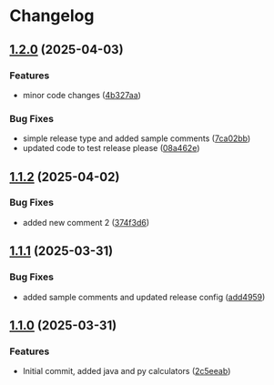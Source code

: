# Changelog

## [1.2.0](https://github.com/onkard09/monorepo-release-please/compare/java@v1.1.2...java@v1.2.0) (2025-04-03)


### Features

* minor code changes ([4b327aa](https://github.com/onkard09/monorepo-release-please/commit/4b327aa9d19bd99aaad02421d746ecd1fdefad76))


### Bug Fixes

* simple release type and added sample comments ([7ca02bb](https://github.com/onkard09/monorepo-release-please/commit/7ca02bb4e0a8a0c144ac76369df2f1b4193fbfe7))
* updated code to  test release please ([08a462e](https://github.com/onkard09/monorepo-release-please/commit/08a462e73990f9490efcdf74a31ac6f63ff3b95b))

## [1.1.2](https://github.com/onkard09/monorepo-release-please/compare/java@v1.1.1...java@v1.1.2) (2025-04-02)


### Bug Fixes

* added new comment 2 ([374f3d6](https://github.com/onkard09/monorepo-release-please/commit/374f3d66bf0cb9c0d3e28435a8bc2543d147aca3))

## [1.1.1](https://github.com/onkard09/monorepo-release-please/compare/java@v1.1.0...java@v1.1.1) (2025-03-31)


### Bug Fixes

* added sample comments and updated release config ([add4959](https://github.com/onkard09/monorepo-release-please/commit/add4959cd8bf11bb329144a3a38ae2c3a093af5c))

## [1.1.0](https://github.com/onkard09/monorepo-release-please/compare/java@v1.0.0-SNAPSHOT...java@v1.1.0) (2025-03-31)


### Features

* Initial commit, added java and py calculators ([2c5eeab](https://github.com/onkard09/monorepo-release-please/commit/2c5eeabf6e8aa8fb6c8a7c8c4ed42e472bbd2704))
